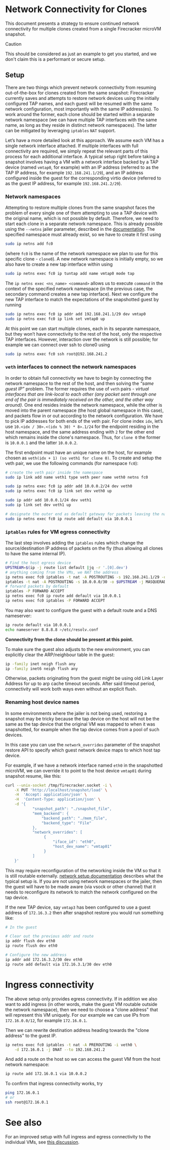 # Network Connectivity for Clones

This document presents a strategy to ensure continued network connectivity for
multiple clones created from a single Firecracker microVM snapshot.

> [!CAUTION]
>
> This should be considered as just an example to get you started, and we don't
> claim this is a performant or secure setup.

## Setup

There are two things which prevent network connectivity from resuming
out-of-the-box for clones created from the same snapshot: Firecracker currently
saves and attempts to restore network devices using the initially configured TAP
names, and each guest will be resumed with the same network configuration, most
importantly with the same IP address(es). To work around the former, each clone
should be started within a separate network namespace (we can have multiple TAP
interfaces with the same name, as long as they reside in distinct network
namespaces). The latter can be mitigated by leveraging `iptables` `NAT` support.

Let’s have a more detailed look at this approach. We assume each VM has a single
network interface attached. If multiple interfaces with full connectivity are
required, we simply repeat the relevant parts of this process for each
additional interface. A typical setup right before taking a snapshot involves
having a VM with a network interface backed by a TAP device (named `vmtap0`, for
example) with an IP address (referred to as the TAP IP address, for example
`192.168.241.1/29`), and an IP address configured inside the guest for the
corresponding virtio device (referred to as the guest IP address, for example
`192.168.241.2/29`).

### Network namespaces

Attempting to restore multiple clones from the same snapshot faces the problem
of every single one of them attempting to use a TAP device with the original
name, which is not possible by default. Therefore, we need to start each clone
in a separate network namespace. This is already possible using the `--netns`
jailer parameter, described in the [documentation](../jailer.md). The specified
namespace must already exist, so we have to create it first using

```bash
sudo ip netns add fc0
```

(where `fc0` is the name of the network namespace we plan to use for this
specific clone - `clone0`). A new network namespace is initially empty, so we
also have to create a new tap interface within using

```bash
sudo ip netns exec fc0 ip tuntap add name vmtap0 mode tap
```

The `ip netns exec <ns_name> <command>` allows us to execute `command` in the
context of the specified network namespace (in the previous case, the secondary
command creates a new tap interface). Next we configure the new TAP interface to
match the expectations of the snapshotted guest by running

```bash
sudo ip netns exec fc0 ip addr add 192.168.241.1/29 dev vmtap0
sudo ip netns exec fc0 ip link set vmtap0 up
```

At this point we can start multiple clones, each in its separate namespace, but
they won’t have connectivity to the rest of the host, only the respective TAP
interfaces. However, interaction over the network is still possible; for example
we can connect over ssh to clone0 using

```bash
sudo ip netns exec fc0 ssh root@192.168.241.2
```

### `veth` interfaces to connect the network namespaces

In order to obtain full connectivity we have to begin by connecting the network
namespace to the rest of the host, and then solving the *“same guest IP”*
problem. The former requires the use of `veth` pairs - *virtual interfaces that
are link-local to each other (any packet sent through one end of the pair is
immediately received on the other, and the other way around)*. One end resides
inside the network namespace, while the other is moved into the parent namespace
(the host global namespace in this case), and packets flow in or out according
to the network configuration. We have to pick IP addresses for both ends of the
veth pair. For clone index `idx`, let’s use
`10.<idx / 30>.<(idx % 30) * 8>.1/24` for the endpoint residing in the host
namespace, and the same address ending with `2` for the other end which remains
inside the clone's namespace. Thus, for `clone 0` the former is `10.0.0.1` and
the latter `10.0.0.2`.

The first endpoint must have an unique name on the host, for example chosen as
`veth(idx + 1) (so veth1 for clone 0)`. To create and setup the veth pair, we
use the following commands (for namespace `fc0`):

```bash
# create the veth pair inside the namespace
sudo ip link add name veth1 type veth peer name veth0 netns fc0

sudo ip netns exec fc0 ip addr add 10.0.0.2/24 dev veth0
sudo ip netns exec fc0 ip link set dev veth0 up

sudo ip addr add 10.0.0.1/24 dev veth1
sudo ip link set dev veth1 up

# designate the outer end as default gateway for packets leaving the namespace
sudo ip netns exec fc0 ip route add default via 10.0.0.1
```

### `iptables` rules for VM egress connectivity

The last step involves adding the `iptables` rules which change the
source/destination IP address of packets on the fly (thus allowing all clones to
have the same internal IP).

```sh
# Find the host egress device
UPSTREAM=$(ip -j route list default |jq -r '.[0].dev')
# anything coming from the VMs, we NAT the address
ip netns exec fc0 iptables -t nat -A POSTROUTING -s 192.168.241.1/29 -o veth0 -j MASQUERADE
iptables -t nat -A POSTROUTING -s 10.0.0.0/30 -o $UPSTREAM -j MASQUERADE
# forward packets by default
iptables -P FORWARD ACCEPT
ip netns exec fc0 ip route add default via 10.0.0.1
ip netns exec fc0 iptables -P FORWARD ACCEPT
```

You may also want to configure the guest with a default route and a DNS
nameserver:

```bash
ip route default via 10.0.0.1
echo nameserver 8.8.8.8 >/etc/resolv.conf
```

**Connectivity from the clone should be present at this point.**

To make sure the guest also adjusts to the new environment, you can explicitly
clear the ARP/neighbour table in the guest:

```bash
ip -family inet neigh flush any
ip -family inet6 neigh flush any
```

Otherwise, packets originating from the guest might be using old Link Layer
Address for up to arp cache timeout seconds. After said timeout period,
connectivity will work both ways even without an explicit flush.

### Renaming host device names

In some environments where the jailer is not being used, restoring a snapshot
may be tricky because the tap device on the host will not be the same as the tap
device that the original VM was mapped to when it was snapshotted, for example
when the tap device comes from a pool of such devices.

In this case you can use the `network_overrides` parameter of the snapshot
restore API to specify which guest network device maps to which host tap device.

For example, if we have a network interface named `eth0` in the snapshotted
microVM, we can override it to point to the host device `vmtap01` during
snapshot resume, like this:

```bash
curl --unix-socket /tmp/firecracker.socket -i \
    -X PUT 'http://localhost/snapshot/load' \
    -H  'Accept: application/json' \
    -H  'Content-Type: application/json' \
    -d '{
            "snapshot_path": "./snapshot_file",
            "mem_backend": {
                "backend_path": "./mem_file",
                "backend_type": "File"
            },
            "network_overrides": [
                 {
                     "iface_id": "eth0",
                     "host_dev_name": "vmtap01"
                 }
            ]
    }'
```

This may require reconfiguration of the networking inside the VM so that it is
still routable externally.
[network setup documentation](../network-setup.md#in-the-guest) describes what
the typical setup is. If you are not using network namespaces or the jailer,
then the guest will have to be made aware (via vsock or other channel) that it
needs to reconfigure its network to match the network configured on the tap
device.

If the new TAP device, say `vmtap3` has been configured to use a guest address
of `172.16.3.2` then after snapshot restore you would run something like:

```bash
# In the guest

# Clear out the previous addr and route
ip addr flush dev eth0
ip route flush dev eth0

# Configure the new address
ip addr add 172.16.3.2/30 dev eth0
ip route add default via 172.16.3.1/30 dev eth0
```

# Ingress connectivity

The above setup only provides egress connectivity. If in addition we also want
to add ingress (in other words, make the guest VM routable outside the network
namespace), then we need to choose a "clone address" that will represent this VM
uniquely. For our example we can use IPs from `172.16.0.0/12`, for example
`172.16.0.1`.

Then we can rewrite destination address heading towards the "clone address" to
the guest IP.

```bash
ip netns exec fc0 iptables -t nat -A PREROUTING -i veth0 \
    -d 172.16.0.1 -j DNAT --to 192.168.241.2
```

And add a route on the host so we can access the guest VM from the host network
namespace:

```bash
ip route add 172.16.0.1 via 10.0.0.2
```

To confirm that ingress connectivity works, try

```bash
ping 172.16.0.1
# or
ssh root@172.16.0.1
```

# See also

For an improved setup with full ingress and egress connectivity to the
individual VMs, see
[this discussion](https://github.com/firecracker-microvm/firecracker/discussions/4720).
